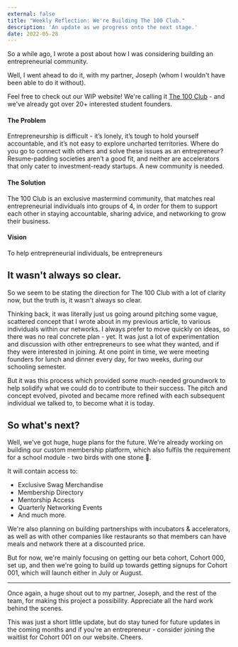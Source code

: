 ```yaml
---
external: false
title: "Weekly Reflection: We're Building The 100 Club."
description: 'An update as we progress onto the next stage.'
date: 2022-05-28
---
```


So a while ago, I wrote a post about how I was considering building an entrepreneurial community.

Well, I went ahead to do it, with my partner, Joseph (whom I wouldn't have been able to do it without).

Feel free to check out our WIP website!
We're calling it [The 100 Club](https://the100club.io/) - and we've already got over 20+ interested student founders.

#### The Problem

Entrepreneurship is difficult - it’s lonely, it’s tough to hold yourself accountable, and it’s not easy to explore uncharted territories. Where do you go to connect with others and solve these issues as an entrepreneur? Resume-padding societies aren’t a good fit, and neither are accelerators that only cater to investment-ready startups. A new community is needed.

#### The Solution

The 100 Club is an exclusive mastermind community, that matches real entrepreneurial individuals into groups of 4, in order for them to support each other in staying accountable, sharing advice, and networking to grow their business.

#### Vision

To help entrepreneurial individuals, be entrepreneurs

## It wasn't always so clear.

So we seem to be stating the direction for The 100 Club with a lot of clarity now, but the truth is, it wasn't always so clear.

Thinking back, it was literally just us going around pitching some vague, scattered concept that I wrote about in my previous article, to various individuals within our networks. I always prefer to move quickly on ideas, so there was no real concrete plan - yet. It was just a lot of experimentation and discussion with other entrepreneurs to see what they wanted, and if they were interested in joining. At one point in time, we were meeting founders for lunch and dinner every day, for two weeks, during our schooling semester.

But it was this process which provided some much-needed groundwork to help solidify what we could do to contribute to their success. The pitch and concept evolved, pivoted and became more refined with each subsequent individual we talked to, to become what it is today.

## So what's next?

Well, we've got huge, huge plans for the future. We're already working on building our custom membership platform, which also fulfils the requirement for a school module - two birds with one stone 💎.

It will contain access to:

- Exclusive Swag Merchandise
- Membership Directory
- Mentorship Access
- Quarterly Networking Events
- And much more.

We're also planning on building partnerships with incubators & accelerators, as well as with other companies like restaurants so that members can have meals and network there at a discounted price.

But for now, we're mainly focusing on getting our beta cohort, Cohort 000, set up, and then we're going to build up towards getting signups for Cohort 001, which will launch either in July or August.

---

Once again, a huge shout out to my partner, Joseph, and the rest of the team, for making this project a possibility. Appreciate all the hard work behind the scenes.

This was just a short little update, but do stay tuned for future updates in the coming months and if you're an entrepreneur - consider joining the waitlist for Cohort 001 on our website. Cheers.
